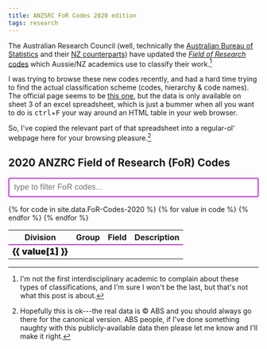 ```yaml
---
title: ANZSRC FoR Codes 2020 edition
tags: research
---
```


The Australian Research Council (well, technically the [Australian Bureau of
Statistics](https://www.abs.gov.au) and their [NZ
counterparts](https://www.stats.govt.nz)) have updated the [_Field of Research_
codes](https://www.arc.gov.au/grants/grant-application/classification-codes-rfcd-seo-and-anzsic-codes)
which Aussie/NZ academics use to classify their
work.[^interdisciplinary-complaint]

[^interdisciplinary-complaint]:
    I'm not the first interdisciplinary academic to complain about these types
    of classifications, and I'm sure I won't be the last, but that's not what
    this post is about.

I was trying to browse these new codes recently, and had a hard time trying to
find the actual classification scheme (codes, hierarchy & code names). The
official page seems to be [this
one](https://www.abs.gov.au/AUSSTATS/abs@.nsf/Lookup/1297.0Main+Features12020?OpenDocument),
but the data is only available on sheet 3 of an excel spreadsheet, which is just
a bummer when all you want to do is <kbd>ctrl</kbd>+<kbd>F</kbd> your way around
an HTML table in your web browser.

So, I've copied the relevant part of that spreadsheet into a regular-ol' webpage
here for your browsing pleasure.[^hosting]

[^hosting]:
    Hopefully this is ok---the real data is © ABS and you should always go there
    for the canonical version. ABS people, if I've done something naughty with
    this publicly-available data then please let me know and I'll make it right.

## 2020 ANZRC Field of Research (FoR) Codes

<style>
#FoR-Codes-2020 tr.division-row {
  border-top: 2px solid #be2edd;
  font-weight: 900;
  font-size: 1.1em;
}
#FoR-Codes-2020 tr.group-row {
  border-top: 1px solid #be2edd;
  font-weight: 900;
}
#FoR-Codes-2020 .search {
  width: 100%;
  line-height: 1.6;
  font-size: 1rem;
  padding: 0.3rem 0.6rem;
  border: 2pt solid #be2edd;
  border-radius: 3px;
  margin-bottom: 1rem;
}
</style>

<div id="FoR-Codes-2020">
<input class="search" placeholder="type to filter FoR codes..." />
<table>
  <thead>
    <tr><th>Division</th><th>Group</th><th>Field</th><th>Description</th></tr>
  </thead>
  <tbody class="list">
  {% for code in site.data.FoR-Codes-2020 %}
    <tr
    {% if code.Division != nil %}
    class="division-row"
    {% elsif code.Group != nil %}
    class="group-row"
    {% endif %}
    >
    {% for value in code %}
      <td class="{{ value[0] }}">{{ value[1] }}</td>
    {% endfor %}
    </tr>
  {% endfor %}
  </tbody>
</table>
</div>

<script src="{% link assets/js/list.min.js %}"></script>

<script>
  const forCodeList = new List("FoR-Codes-2020", {valueNames: ["Division", "Group", "Field", "Description"]});
</script>

